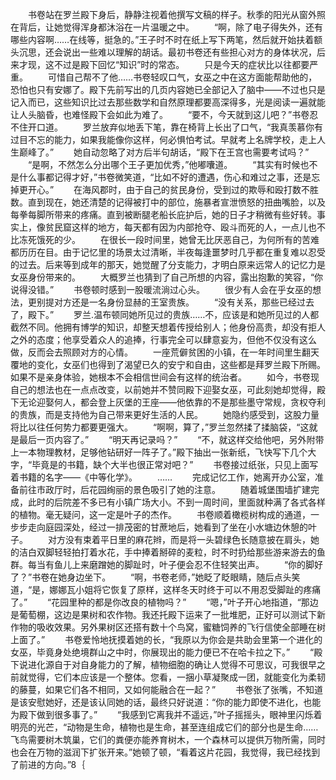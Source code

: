 　　书卷站在罗兰殿下身后，静静注视着他撰写文稿的样子。秋季的阳光从窗外照在背后，让她觉得浑身都沐浴在一片温暖之中。
　　“啊，除了电子得失外，还有哪些内容啊……在线等，挺急的。”王子时不时在纸上写下两笔，然后就开始扶着额头沉思，还会说出一些难以理解的胡话。最初书卷还有些担心对方的身体状况，后来才现，这不过是殿下回忆“知识”时的常态。
　　只是今天的症状比以往都要严重。
　　可惜自己帮不了他……书卷轻叹口气，女巫之中在这方面能帮助他的，恐怕也只有安娜了。殿下先前写出的几页内容她已全部记入了脑中——不过也只是记入而已，这些知识比过去那些数学和自然原理都要高深得多，光是阅读一遍就能让人头脑昏，也难怪殿下会如此为难了。
　　“要不，今天就到这儿吧？”书卷忍不住开口道。
　　罗兰放弃似地丢下笔，靠在椅背上长出了口气，“我真羡慕你有过目不忘的能力，如果我能像你这样，何必惧怕考试。早就考上名牌学校，走上人生巅峰了。”
　　她自动忽略了对方后半句胡话，“殿下在王宫也需要考试吗？”
　　“是啊，不然怎么分出哪个王子更加优秀，”他嘟囔道。
　　“其实有时候也不是什么事都记得才好，”书卷微笑道，“比如不好的遭遇，伤心和难过之事，还是忘掉更开心。”
　　在海风郡时，由于自己的贫民身份，受到过的欺辱和殴打数不胜数。直到现在，她还清楚的记得被打中的部位，施暴者宣泄愤怒的扭曲嘴脸，以及每拳每脚所带来的疼痛。直到被断腿老船长庇护后，她的日子才稍微有些好转。事实上，像贫民窟这样的地方，每天都有因为内部抢夺、殴斗而死的人，一点儿也不比冻死饿死的少。
　　在很长一段时间里，她曾无比厌恶自己，为何所有的苦难都历历在目。由于记忆里的场景太过清晰，半夜每逢噩梦时几乎都在重复难以忍受的过去。后来等到成年的那天，她觉醒了分支能力，才明白原来远常人的记忆力是女巫身份带来的。
　　大概罗兰也猜到了自己所想的内容，露出抱歉的笑容，“你说得没错。”
　　书卷顿时感到一股暖流淌过心头。
　　很少有人会在乎女巫的想法，更别提对方还是一名身份显赫的王室贵族。
　　“没有关系，那些已经过去了，殿下。”
　　罗兰.温布顿同她所见过的贵族……不，应该是和她所见过的人都截然不同。他拥有博学的知识，却整天想着传授给别人；他身份高贵，却没有拒人之外的态度；他享受着众人的追捧，行事完全可以肆意妄为，但他不仅没有这么做，反而会去照顾对方的心情。
　　一座荒僻贫困的小镇，在一年时间里生翻天覆地的变化，女巫们也得到了渴望已久的安宁和自由，这些都是拜罗兰殿下所赐。如果不是亲身体验，她根本不会相信世间会有这样的统治者。
　　如今，书卷现自己的想法也在一点点改变，以前她并不赞同殿下迎娶女巫，可此刻她却觉得，殿下无论迎娶何人，都会登上灰堡的王座——他依靠的不是那些墨守常规，贪权夺利的贵族，而是支持他为自己带来更好生活的人民。
　　她隐约感受到，这股力量将比以往任何势力都要更强大。
　　“啊啊，算了，”罗兰忽然揉了揉脑袋，“这就是最后一页内容了。”
　　“明天再记录吗？”
　　“不，就这样交给他吧，另外附带上一本物理教材，足够他钻研好一阵子了。”殿下抽出一张新纸，飞快写下几个大字，“毕竟是的书籍，缺个大半也很正常对吧？”
　　书卷接过纸张，只见上面写着书籍的名字——《中等化学》。
　　……
　　完成记忆工作，她离开办公室，准备前往市政厅时，后花园绚丽的景色吸引了她的注意。
　　随着城堡围墙扩建完成，此时的后院差不多已有小镇广场大小。不到一周时间，里面就种满了各式各样的植物。毫无疑问，这一定是叶子的杰作。
　　书卷顺着橄榄树构成的通道，一步步走向庭园深处，经过一排茂密的甘蔗地后，她看到了坐在小水塘边休憩的叶子。
　　对方没有束着平日里的麻花辫，而是将一头碧绿色长随意披在肩头，她的洁白双脚轻轻拍打着水花，手中捧着掰碎的麦粒，时不时扔给那些游来游去的鱼群。每当有鱼儿上来磨蹭她的脚趾时，叶子便会忍不住轻笑出声。
　　“你的脚好了？”书卷在她身边坐下。
　　“啊，书卷老师，”她眨了眨眼睛，随后点头笑道，“是，娜娜瓦小姐将它恢复了原样，这样冬天时终于可以不用忍受脚趾的疼痛了。”
　　“花园里种的都是你改良的植物吗？”
　　“嗯，”叶子开心地指道，“那边是葡萄棚，这边是果树和农作物。我还托殿下运来了一批堆肥，正好可以测试下新作物的吸收效果。另外果树区还搭有数十个鸟窝，蜜糖饲养的飞行信使全部睡在树上面了。”
　　书卷爱怜地抚摸着她的长，“我原以为你会是共助会里第一个进化的女巫，毕竟身处绝境群山之中时，你展现出的能力便已不在哈卡拉之下。”
　　“殿下说进化源自于对自身能力的了解，植物细胞的确让人觉得不可思议，可我很早之前就觉得，它们本应该是一个整体。您看，一捆小草凝聚成一团，就能变化为柔韧的藤蔓，如果它们各不相同，又如何能融合在一起？”
　　书卷张了张嘴，不知道是该安慰她好，还是该认同她的话，最终只好说道：“你的能力即使不进化，也能为殿下做到很多事了。”
　　“我感到它离我并不遥远，”叶子摇摇头，眼神里闪烁着明亮的光芒，“动物是生命，植物也是生命，甚至连组成它们的部分也是生命……飞鸟需要树木筑巢，它们的粪便亦能养育树木，一个森林可以提供万物所需，同时也会在万物的滋润下扩张开来。”她顿了顿，“看着这片花园，我觉得，我已经找到了前进的方向。”8｛